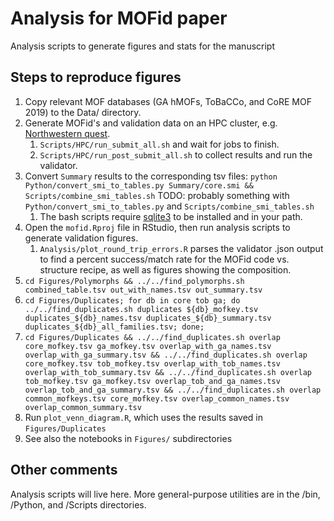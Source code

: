 # Analysis for MOFid paper

Analysis scripts to generate figures and stats for the manuscript


## Steps to reproduce figures

1. Copy relevant MOF databases (GA hMOFs, ToBaCCo, and CoRE MOF 2019) to the Data/ directory.
2. Generate MOFid's and validation data on an HPC cluster, e.g. [Northwestern quest](https://www.it.northwestern.edu/research/user-services/quest/acknowledgment.html).
	1. `Scripts/HPC/run_submit_all.sh` and wait for jobs to finish.
	2. `Scripts/HPC/run_post_submit_all.sh` to collect results and run the validator.
3. Convert `Summary` results to the corresponding tsv files: `python Python/convert_smi_to_tables.py Summary/core.smi && Scripts/combine_smi_tables.sh`
TODO: probably something with `Python/convert_smi_to_tables.py` and `Scripts/combine_smi_tables.sh`
	1. The bash scripts require [sqlite3](https://www.sqlite.org/index.html) to be installed and in your path.
4. Open the `mofid.Rproj` file in RStudio, then run analysis scripts to generate validation figures.
	1. `Analysis/plot_round_trip_errors.R` parses the validator .json output to find a percent success/match rate for the MOFid code vs. structure recipe, as well as figures showing the composition.
5. `cd Figures/Polymorphs && ../../find_polymorphs.sh combined_table.tsv out_with_names.tsv out_summary.tsv`
6. `cd Figures/Duplicates; for db in core tob ga; do ../../find_duplicates.sh duplicates ${db}_mofkey.tsv duplicates_${db}_names.tsv duplicates_${db}_summary.tsv duplicates_${db}_all_families.tsv; done;`
7. `cd Figures/Duplicates && ../../find_duplicates.sh overlap core_mofkey.tsv ga_mofkey.tsv overlap_with_ga_names.tsv overlap_with_ga_summary.tsv && ../../find_duplicates.sh overlap core_mofkey.tsv tob_mofkey.tsv overlap_with_tob_names.tsv overlap_with_tob_summary.tsv && ../../find_duplicates.sh overlap tob_mofkey.tsv ga_mofkey.tsv overlap_tob_and_ga_names.tsv overlap_tob_and_ga_summary.tsv && ../../find_duplicates.sh overlap common_mofkeys.tsv core_mofkey.tsv overlap_common_names.tsv overlap_common_summary.tsv`
8. Run `plot_venn_diagram.R`, which uses the results saved in `Figures/Duplicates`
9. See also the notebooks in `Figures/` subdirectories


## Other comments

Analysis scripts will live here.  More general-purpose utilities are in the /bin, /Python, and /Scripts directories.

